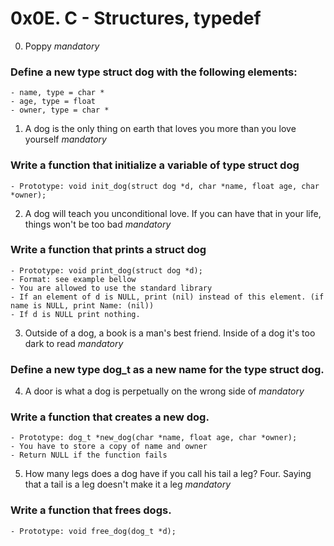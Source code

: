 # 0x0E. C - Structures, typedef

0. Poppy
_mandatory_
### Define a new type struct dog with the following elements:

	- name, type = char *
	- age, type = float
	- owner, type = char *


1. A dog is the only thing on earth that loves you more than you love yourself
_mandatory_
### Write a function that initialize a variable of type struct dog

	- Prototype: void init_dog(struct dog *d, char *name, float age, char *owner);


2. A dog will teach you unconditional love. If you can have that in your life, things won't be too bad
_mandatory_
### Write a function that prints a struct dog

	- Prototype: void print_dog(struct dog *d);
	- Format: see example bellow
	- You are allowed to use the standard library
	- If an element of d is NULL, print (nil) instead of this element. (if name is NULL, print Name: (nil))
	- If d is NULL print nothing.

3. Outside of a dog, a book is a man's best friend. Inside of a dog it's too dark to read
_mandatory_
### Define a new type dog_t as a new name for the type struct dog.


4. A door is what a dog is perpetually on the wrong side of
_mandatory_
### Write a function that creates a new dog.

	- Prototype: dog_t *new_dog(char *name, float age, char *owner);
	- You have to store a copy of name and owner
	- Return NULL if the function fails



5. How many legs does a dog have if you call his tail a leg? Four. Saying that a tail is a leg doesn't make it a leg
_mandatory_
### Write a function that frees dogs.

	- Prototype: void free_dog(dog_t *d);

